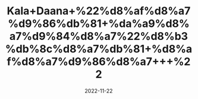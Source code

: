 ---
title: 'Kala+Daana+%22%d8%af%d8%a7%d9%86%db%81+%da%a9%d8%a7%d9%84%d8%a7%22%d8%b3%db%8c%d8%a7%db%81+%d8%af%d8%a7%d9%86%d8%a7+++%22'
date: '2022-11-22' 
metatag: '' 
inventory: '0' 
draft: false 
# meta description 
shortDescripton: 'It+is+used+for+the+treatment+of+skin+diseases%2c+fever%2c+headache%2c+worm+infestation.'
description: 'Seed+%d8%aa%d8%ae%d9%85++%d8%a8%db%8c%d8%ac'
longdescription: ''
tags: ''
brand: ''
subCategory: ''
unit: '10 gm-Pk'
sellCount: '0'
featured: True
# product Price
price: '100.0'
# Product Short Description
shortDescription: 'It+is+used+for+the+treatment+of+skin+diseases%2c+fever%2c+headache%2c+worm+infestation.'
productID: '281EB70A-1B23-ED11-9968-005056B3A416'
type: 'products'
category: 'Seed+%d8%aa%d8%ae%d9%85++%d8%a8%db%8c%d8%ac' 
thumnailproduct: 'https://eraconnect.blob.core.windows.net/product-images/aminsaddiquidawakhana/281EB70A-1B23-ED11-9968-005056B3A416.webp' 
images:
  - image: 'https://eraconnect.blob.core.windows.net/product-images/aminsaddiquidawakhana/281EB70A-1B23-ED11-9968-005056B3A416.webp'  
Variants:
---